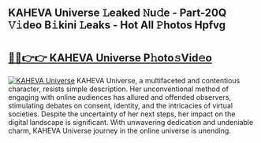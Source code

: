 ## KAHEVA Universe 𝙻eaked 𝙽u𝚍e - Part-20Q 𝚅𝚒deo B𝚒kini 𝙻eaks - Hot All 𝙿hotos Hpfvg

# <h2><a href="http://ld18mog.urlbe.top/?page=KAHEVA+Universe">🔗🔗👉👉 KAHEVA Universe P𝚑oto𝚜Vid𝚎o</a></h2>

[![KAHEVA Universe](https://i.imgur.com/eBuTRDB.gif)](http://ld18mog.urlbe.top/?page=KAHEVA+Universe)
KAHEVA Universe, a multifaceted and contentious character, resists simple description. Her unconventional method of engaging with online audiences has allured and offended observers, stimulating debates on consent, identity, and the intricacies of virtual societies. Despite the uncertainty of her next steps, her impact on the digital landscape is significant. With unwavering dedication and undeniable charm, KAHEVA Universe journey in the online universe is unending.
